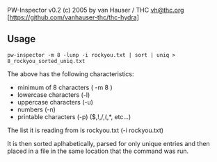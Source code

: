 PW-Inspector v0.2 (c) 2005 by van Hauser / THC vh@thc.org [https://github.com/vanhauser-thc/thc-hydra]

## Usage

``pw-inspector -m 8 -lunp -i rockyou.txt | sort | uniq > 8_rockyou_sorted_uniq.txt``

The above has the following characteristics:

* minimum of 8 characters ( -m 8 )
* lowercase characters (-l)
* uppercase characters (-u)
* numbers (-n)
* printable characters (-p) ($,!,/,(,*, etc...)

The list it is reading from is rockyou.txt (-i rockyou.txt)

It is then sorted aplhabetically, parsed for only unique entries and then placed in a file in the same location that the command was run.
